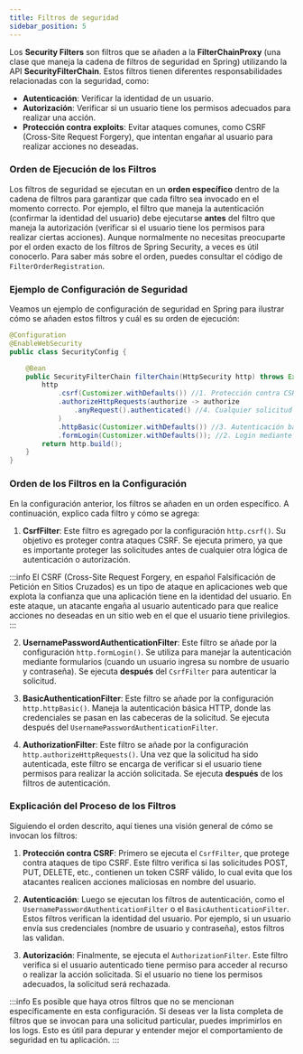 ```yaml
---
title: Filtros de seguridad
sidebar_position: 5
---
```


    
Los **Security Filters** son filtros que se añaden a la **FilterChainProxy** (una clase que maneja la cadena de filtros de seguridad en Spring) utilizando la API **SecurityFilterChain**. Estos filtros tienen diferentes responsabilidades relacionadas con la seguridad, como:

- **Autenticación**: Verificar la identidad de un usuario.
- **Autorización**: Verificar si un usuario tiene los permisos adecuados para realizar una acción.
- **Protección contra exploits**: Evitar ataques comunes, como CSRF (Cross-Site Request Forgery), que intentan engañar al usuario para realizar acciones no deseadas.

<Card>



### Orden de Ejecución de los Filtros

Los filtros de seguridad se ejecutan en un **orden específico** dentro de la cadena de filtros para garantizar que cada filtro sea invocado en el momento correcto. Por ejemplo, el filtro que maneja la autenticación (confirmar la identidad del usuario) debe ejecutarse **antes** del filtro que maneja la autorización (verificar si el usuario tiene los permisos para realizar ciertas acciones). Aunque normalmente no necesitas preocuparte por el orden exacto de los filtros de Spring Security, a veces es útil conocerlo. Para saber más sobre el orden, puedes consultar el código de `FilterOrderRegistration`.

</Card>

<Card>


### Ejemplo de Configuración de Seguridad

Veamos un ejemplo de configuración de seguridad en Spring para ilustrar cómo se añaden estos filtros y cuál es su orden de ejecución:

```java
@Configuration
@EnableWebSecurity
public class SecurityConfig {

    @Bean
    public SecurityFilterChain filterChain(HttpSecurity http) throws Exception {
        http
            .csrf(Customizer.withDefaults()) //1. Protección contra CSRF
            .authorizeHttpRequests(authorize -> authorize
                .anyRequest().authenticated() //4. Cualquier solicitud debe estar autenticada
            )
            .httpBasic(Customizer.withDefaults()) //3. Autenticación básica HTTP
            .formLogin(Customizer.withDefaults()); //2. Login mediante formulario
        return http.build();
    }
}
```
    
</Card>

<Card>

### Orden de los Filtros en la Configuración

En la configuración anterior, los filtros se añaden en un orden específico. A continuación, explico cada filtro y cómo se agrega:

1. **CsrfFilter**: Este filtro es agregado por la configuración `http.csrf()`. Su objetivo es proteger contra ataques CSRF. Se ejecuta primero, ya que es importante proteger las solicitudes antes de cualquier otra lógica de autenticación o autorización.

:::info
El CSRF (Cross-Site Request Forgery, en español Falsificación de Petición en Sitios Cruzados) es un tipo de ataque en aplicaciones web que explota la confianza que una aplicación tiene en la identidad del usuario. En este ataque, un atacante engaña al usuario autenticado para que realice acciones no deseadas en un sitio web en el que el usuario tiene privilegios.
:::

2. **UsernamePasswordAuthenticationFilter**: Este filtro se añade por la configuración `http.formLogin()`. Se utiliza para manejar la autenticación mediante formularios (cuando un usuario ingresa su nombre de usuario y contraseña). Se ejecuta **después** del `CsrfFilter` para autenticar la solicitud.

3. **BasicAuthenticationFilter**: Este filtro se añade por la configuración `http.httpBasic()`. Maneja la autenticación básica HTTP, donde las credenciales se pasan en las cabeceras de la solicitud. Se ejecuta después del `UsernamePasswordAuthenticationFilter`.

4. **AuthorizationFilter**: Este filtro se añade por la configuración `http.authorizeHttpRequests()`. Una vez que la solicitud ha sido autenticada, este filtro se encarga de verificar si el usuario tiene permisos para realizar la acción solicitada. Se ejecuta **después** de los filtros de autenticación.

### Explicación del Proceso de los Filtros

Siguiendo el orden descrito, aquí tienes una visión general de cómo se invocan los filtros:

1. **Protección contra CSRF**: Primero se ejecuta el `CsrfFilter`, que protege contra ataques de tipo CSRF. Este filtro verifica si las solicitudes POST, PUT, DELETE, etc., contienen un token CSRF válido, lo cual evita que los atacantes realicen acciones maliciosas en nombre del usuario.

2. **Autenticación**: Luego se ejecutan los filtros de autenticación, como el `UsernamePasswordAuthenticationFilter` o el `BasicAuthenticationFilter`. Estos filtros verifican la identidad del usuario. Por ejemplo, si un usuario envía sus credenciales (nombre de usuario y contraseña), estos filtros las validan.

3. **Autorización**: Finalmente, se ejecuta el `AuthorizationFilter`. Este filtro verifica si el usuario autenticado tiene permiso para acceder al recurso o realizar la acción solicitada. Si el usuario no tiene los permisos adecuados, la solicitud será rechazada.

:::info
Es posible que haya otros filtros que no se mencionan específicamente en esta configuración. Si deseas ver la lista completa de filtros que se invocan para una solicitud particular, puedes imprimirlos en los logs. Esto es útil para depurar y entender mejor el comportamiento de seguridad en tu aplicación.
:::



</Card>
